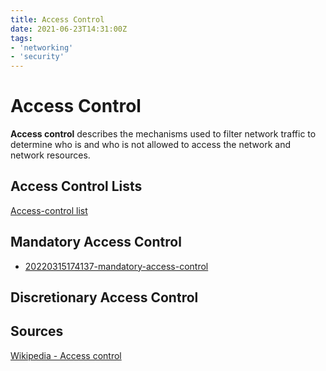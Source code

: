```yaml
---
title: Access Control
date: 2021-06-23T14:31:00Z
tags:
- 'networking'
- 'security'
---
```


# Access Control

**Access control** describes the mechanisms used to filter network traffic to determine who is and who is not allowed to access the network and network resources.

## Access Control Lists

[Access-control list](20210628143348-access-control-list.md)

## Mandatory Access Control

*  [20220315174137-mandatory-access-control](20220315174137-mandatory-access-control.md)

## Discretionary Access Control

## Sources

[Wikipedia - Access control](https://en.wikipedia.org/wiki/Access_control)